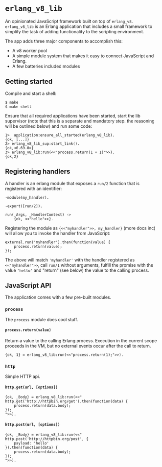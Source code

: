 # `erlang_v8_lib`

An opinionated JavaScript framework built on top of `erlang_v8`.
`erlang_v8_lib` is an Erlang application that includes a small framework to
simplify the task of adding functionality to the scripting environment.

The app adds three major components to accomplish this:

- A v8 worker pool
- A simple module system that makes it easy to connect JavaScript and Erlang.
- A few batteries included modules

## Getting started

Compile and start a shell:

    $ make
    $ make shell

Ensure that all required applications have been started, start the lib
supervisor (note that this is a separate and mandatory step. the reasoning
will be outlined below) and run some code:

    1>  application:ensure_all_started(erlang_v8_lib).
    {ok, [...]}
    2> erlang_v8_lib_sup:start_link().
    {ok,<0.69.0>}
    3> erlang_v8_lib:run(<<"process.return(1 + 1)">>).
    {ok,2}

## Registering handlers

A handler is an erlang module that exposes a `run/2` function that is
registered with an identifier: 

    -module(my_handler).

    -export([run/2]).

    run(_Args, _HandlerContext) ->
        {ok, <<"hello">>}.

Registering the module as `{<<"myhandler">>, my_handler}` (more docs inc) will
allow you to invoke the handler from JavaScript:

    external.run('myhandler').then(function(value) {
        process.return(value);
    });

The above will match `'myhandler'` with the handler registered as
`<<"myhandler">>`, call `run/1` without arguments, fulfill the promise with
the value `'hello'` and "return" (see below) the value to the calling process.

## JavaScript API

The application comes with a few pre-built modules.

### `process`

The `process` module does cool stuff.

#### `process.return(value)`

Return a value to the calling Erlang process. Execution in the current scope
proceeds in the VM, but no external events occur after the call to return.

    {ok, 1} = erlang_v8_lib:run(<<"process.return(1);">>).

### `http`

Simple HTTP api.

#### `http.get(url, [options])`

    {ok, _Body} = erlang_v8_lib:run(<<"
    http.get('http://httpbin.org/get').then(function(data) {
        process.return(data.body);
    });
    ">>).

#### `http.post(url, [options])`

    {ok, _Body} = erlang_v8_lib:run(<<"
    http.post('http://httpbin.org/post', {
        payload: 'hello'
    }).then(function(data) {
        process.return(data.body);
    });
    ">>).
